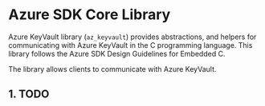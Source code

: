 # Azure SDK Core Library

Azure KeyVault library (`az_keyvault`) provides abstractions, and helpers for communicating with Azure KeyVault in the C programming language. This library follows the Azure SDK Design Guidelines for Embedded C.

The library allows clients to communicate with Azure KeyVault.

## 1. TODO